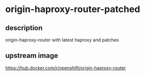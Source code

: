 # origin-haproxy-router-patched

## description
origin-haproxy-router with latest haproxy and patches

## upstream image

https://hub.docker.com/r/openshift/origin-haproxy-router
